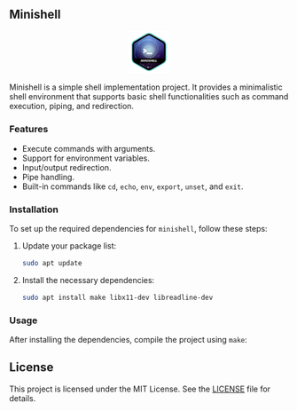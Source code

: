 ## Minishell

<p align="center">
	<img src="img/minishelle.png" alt="Minishell Badge" width="15%">
</p>

Minishell is a simple shell implementation project. It provides a minimalistic shell environment that supports basic shell functionalities such as command execution, piping, and redirection.

### Features
- Execute commands with arguments.
- Support for environment variables.
- Input/output redirection.
- Pipe handling.
- Built-in commands like `cd`, `echo`, `env`, `export`, `unset`, and `exit`.

### Installation

To set up the required dependencies for `minishell`, follow these steps:

1. Update your package list:
	```bash
	sudo apt update
	```

2. Install the necessary dependencies:
	```bash
	sudo apt install make libx11-dev libreadline-dev
	```

### Usage

After installing the dependencies, compile the project using `make`:


## License

This project is licensed under the MIT License. See the [LICENSE](LICENSE) file for details.
